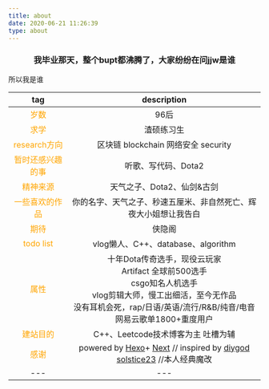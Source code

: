 ```yaml
---
title: about
date: 2020-06-21 11:26:39
type: about
---
```


### <center>我毕业那天，整个bupt都沸腾了，大家纷纷在问jjw是谁
<tab>所以我是谁</tab>

tag|description
:--:|:--:
<font color=orange>岁数|96后
<font color=orange>求学|渣硕练习生
<font color=orange>research方向|区块链 blockchain 网络安全 security
<font color=orange>暂时还感兴趣的事|听歌、写代码、Dota2
<font color=orange>精神来源|天气之子、Dota2、仙剑&古剑
<font color=orange>一些喜欢的作品|你的名字、天气之子、秒速五厘米、非自然死亡、辉夜大小姐想让我告白
<font color=orange>期待|侠隐阁
<font color=orange>todo list | vlog懒人、C++、database、algorithm
<font color=orange>属性 | 十年Dota传奇选手，现役云玩家<br>Artifact 全球前500选手<br>csgo知名人机选手<br>vlog剪辑大师，慢工出细活，至今无作品<br>没有耳机会死，rap/日语/英语/流行/R&B/纯音/电音 网易云歌单1800+重度用户
<font color=orange>建站目的|C++、Leetcode技术博客为主 吐槽为辅 
<font color=orange>感谢|powered by <a href="https://hexo.io/zh-cn/"> Hexo</a>+ <a href="https://github.com/theme-next/hexo-theme-next">Next</a> // inspired by <a href="https://diygod.me">diygod</a> <a href="https://solstice23.top"> solstice23</a> //本人经典魔改
---|---
